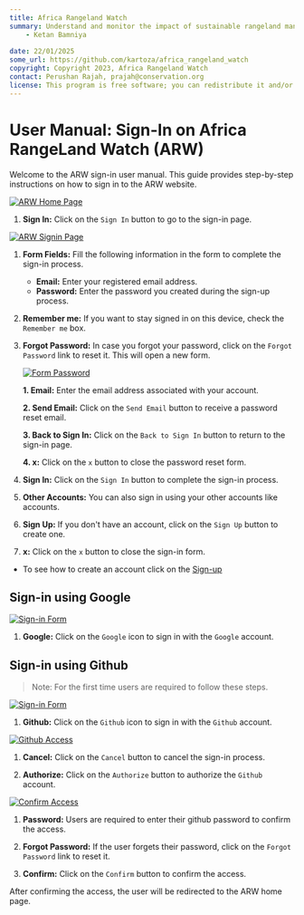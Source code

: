 ```yaml
---
title: Africa Rangeland Watch
summary: Understand and monitor the impact of sustainable rangeland management in Africa.
    - Ketan Bamniya
    
date: 22/01/2025
some_url: https://github.com/kartoza/africa_rangeland_watch
copyright: Copyright 2023, Africa Rangeland Watch
contact: Perushan Rajah, prajah@conservation.org
license: This program is free software; you can redistribute it and/or modify it under the terms of the GNU Affero General Public License as published by the Free Software Foundation; either version 3 of the License, or (at your option) any later version.
--- 
```


# User Manual: Sign-In on Africa RangeLand Watch (ARW)

Welcome to the ARW sign-in user manual. This guide provides step-by-step instructions on how to sign in to the ARW website.

[![ARW Home Page](./img/signin-img-1.png)](./img/signin-img-1.png)

1. **Sign In:** Click on the `Sign In` button to go to the sign-in page.

[![ARW Signin Page](./img/signin-img-2.png)](./img/signin-img-2.png)

1. **Form Fields:** Fill the following information in the form to complete the sign-in process.

    - **Email:** Enter your registered email address.
    - **Password:** Enter the password you created during the sign-up process.

2. **Remember me:** If you want to stay signed in on this device, check the `Remember me` box.

3. **Forgot Password:** In case you forgot your password, click on the `Forgot Password` link to reset it. This will open a new form.

    [![Form Password](./img/signin-img-3.png)](./img/signin-img-3.png)

    **1. Email:** Enter the email address associated with your account.

    **2. Send Email:** Click on the `Send Email` button to receive a password reset email.
    
    **3. Back to Sign In:** Click on the `Back to Sign In` button to return to the sign-in page.    

    **4. x:** Click on the `x` button to close the password reset form.

4. **Sign In:** Click on the `Sign In` button to complete the sign-in process.

5. **Other Accounts:** You can also sign in using your other accounts like  accounts.

6. **Sign Up:** If you don't have an account, click on the `Sign Up` button to create one.

7. **x:** Click on the `x` button to close the sign-in form.

* To see how to create an account click on the [Sign-up](./sign-up.md)

## Sign-in using Google

[![Sign-in Form](./img/signin-img-4.png)](./img/signin-img-4.png)

1. **Google:** Click on the `Google` icon to sign in with the `Google` account.

## Sign-in using Github

>Note: For the first time users are required to follow these steps.

[![Sign-in Form](./img/signin-img-5.png)](./img/signin-img-5.png)

1. **Github:** Click on the `Github` icon to sign in with the `Github` account.

[![Github Access](./img/signin-img-6.png)](./img/signin-img-6.png)

1. **Cancel:** Click on the `Cancel` button to cancel the sign-in process.

2. **Authorize:** Click on the `Authorize` button to authorize the `Github` account.

[![Confirm Access](./img/signin-img-7.png)](./img/signin-img-7.png)

1. **Password:** Users are required to enter their github password to confirm the access.

2. **Forgot Password:** If the user forgets their password, click on the `Forgot Password` link to reset it.

3. **Confirm:** Click on the `Confirm` button to confirm the access.

After confirming the access, the user will be redirected to the ARW home page.
